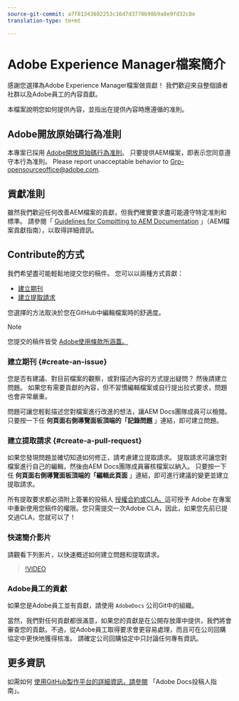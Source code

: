 ```yaml
---
source-git-commit: a7f81343602253c16d7d3770b98b9a8e9fd32c8e
translation-type: tm+mt

---
```

# Adobe Experience Manager檔案簡介

感謝您選擇為Adobe Experience Manager檔案做貢獻！ 我們歡迎來自整個讀者社群以及Adobe員工的內容貢獻。

本檔案說明您如何提供內容，並指出在提供內容時應遵循的准則。

## Adobe開放原始碼行為准則

本專案已採用 [Adobe開放原始碼行為准則](code-of-conduct.md)。 只要提供AEM檔案，即表示您同意遵守本行為准則。 Please report unacceptable behavior to [Grp-opensourceoffice@adobe.com](mailto:Grp-opensourceoffice@adobe.com).

## 貢獻准則

雖然我們歡迎任何改善AEM檔案的貢獻，但我們確實要求盡可能遵守特定准則和標準。 請參閱「 [Guidelines for Compitting to AEM Documentation](guidelines.md) 」（AEM檔案貢獻指南），以取得詳細資訊。

## Contribute的方式

我們希望盡可能輕鬆地提交您的稿件。 您可以以兩種方式貢獻：

* [建立期刊](#create-an-issue)
* [建立提取請求](#create-a-pull-request)

您選擇的方法取決於您在GitHub中編輯檔案時的舒適度。

>[!NOTE]
>
>您提交的稿件皆受 [Adobe使用條款所涵蓋。](https://www.adobe.com/legal/terms.html)

### 建立期刊 {#create-an-issue}

您是否有建議、對目前檔案的觀察，或對描述內容的方式提出疑問？ 然後請建立問題。 如果您有需要貢獻的內容，但不習慣編輯檔案或自行提出拉式要求，問題也會非常嚴重。

問題可讓您輕鬆描述您對檔案進行改進的想法，讓AEM Docs團隊成員可以檢閱。 只要按一下任 **何頁面右側導覽面板頂端的「記錄問題** 」連結，即可建立問題。

### 建立提取請求 {#create-a-pull-request}

如果您發現問題並確切知道如何修正，請考慮建立提取請求。 提取請求可讓您對檔案進行自己的編輯，然後由AEM Docs團隊成員審核檔案以納入。 只要按一下任 **何頁面右側導覽面板頂端的「編輯此頁面** 」連結，即可進行建議的變更並建立提取請求。

所有提取要求都必須附上簽署的投稿人 [授權合約或CLA。](https://opensource.adobe.com/cla.html)這可授予 Adobe 在專案中重新使用您稿件的權限。您只需提交一次Adobe CLA，因此，如果您先前已提交過CLA，您就可以了！

### 快速簡介影片

請觀看下列影片，以快速概述如何建立問題和提取請求。

>[!VIDEO](https://video.tv.adobe.com/v/27069)

### Adobe員工的貢獻

如果您是Adobe員工並有貢獻，請使用 `AdobeDocs` 公司Git中的組織。

當然，我們對任何貢獻都很滿意，如果您的貢獻是在公開存放庫中提供，我們將會審查您的貢獻。不過，從Adobe員工取得要求會更容易處理，而且可在公司回購協定中更快地獲得核准。 請確定公司回購協定中只討論任何專有資訊。

## 更多資訊

如需如何 [使用GitHub製作平台的詳細資訊，請參閱](https://docs.adobe.com/help/en/contributor/contributor-guide/introduction.html) 「Adobe Docs投稿人指南」。